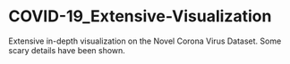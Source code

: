 # COVID-19_Extensive-Visualization
Extensive in-depth visualization on the Novel Corona Virus Dataset. Some scary details have been shown.
